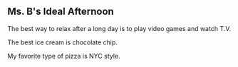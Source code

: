 ## Ms. B's Ideal Afternoon

The best way to relax after a long day is to play video games and watch T.V.

The best ice cream is chocolate chip.

My favorite type of pizza is NYC style.
